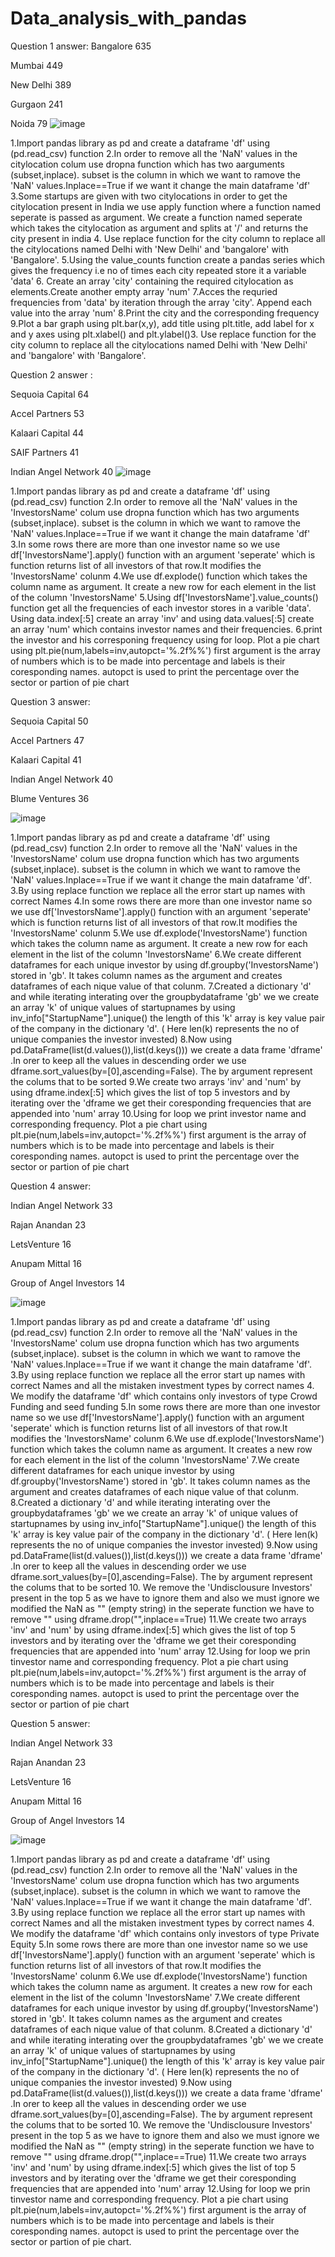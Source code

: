 # Data_analysis_with_pandas

Question 1 answer: 
 Bangalore 635
 
 Mumbai 449
 
 New Delhi 389
 
 Gurgaon 241
 
 Noida 79
![image](https://user-images.githubusercontent.com/89628831/179956142-24af15b0-8518-47ac-8e61-879365d1b6ba.png)

1.Import pandas library as pd and create a dataframe 'df' using (pd.read_csv) function 
2.In order to remove all the 'NaN' values in the citylocation colum use dropna function which has two 
aarguments (subset,inplace). subset is the column in which we want to ramove the 'NaN' 
values.Inplace==True if we want it change the main dataframe 'df' 
3.Some startups are given with two citylocations in order to get the citylocation present in India we use 
apply function where a function named seperate is passed as argument. We create a function named 
seperate which takes the citylocation as argument and splits at '/' and returns the city present in india 
4. Use replace function for the city column to replace all the citylocations named Delhi with 'New Delhi' 
and 'bangalore' with 'Bangalore'. 
5.Using the value_counts function create a pandas series which gives the frequency i.e no of times each 
city repeated store it a variable 'data' 
6. Create an array 'city' containing the required citylocation as elements.Create another empty array 
'num' 
7.Acces the requried frequencies from 'data' by iteration through the array 'city'. Append each value into 
the array 'num' 
8.Print the city and the corresponding frequency 
9.Plot a bar graph using plt.bar(x,y), add title using plt.title, add label for x and y axes using plt.xlabel() 
and plt.ylabel()3. Use replace function for the city column to replace all the citylocations named Delhi 
with 'New Delhi' and 'bangalore' with 'Bangalore'.

Question 2 answer : 

Sequoia Capital 64 

Accel Partners 53 

Kalaari Capital 44 

SAIF Partners 41 

Indian Angel Network 40 
![image](https://user-images.githubusercontent.com/89628831/179956451-7513a802-9156-4bf8-bf26-b77c569f0827.png)

1.Import pandas library as pd and create a dataframe 'df' using (pd.read_csv) function 
2.In order to remove all the 'NaN' values in the 'InvestorsName' colum use dropna function which has 
two arguments (subset,inplace). subset is the column in which we want to ramove the 'NaN' 
values.Inplace==True if we want it change the main dataframe 'df' 
3.In some rows there are more than one investor name so we use df['InvestorsName'].apply() function 
with an argument 'seperate' which is function returns list of all investors of that row.It modifies the 
'InvestorsName' colunm 
4.We use df.explode() function which takes the column name as argument. It create a new row for each 
element in the list of the column 'InvestorsName' 
5.Using df['InvestorsName'].value_counts() function get all the frequencies of each investor stores in a 
varible 'data'. Using data.index[:5] create an array 'inv' and using data.values[:5] create an array 'num' 
which contains investor names and their frequencies. 
6.print the investor and his corresponing frequency using for loop. Plot a pie chart using 
plt.pie(num,labels=inv,autopct='%.2f%%') first argument is the array of numbers which is to be made 
into percentage and labels is their coresponding names. autopct is used to print the percentage over the 
sector or partion of pie chart

Question 3 answer:

Sequoia Capital 50 

Accel Partners 47 

Kalaari Capital 41 

Indian Angel Network 40 

Blume Ventures 36

![image](https://user-images.githubusercontent.com/89628831/179956516-f3eba858-09f2-4035-a0b4-f873d07862db.png)

1.Import pandas library as pd and create a dataframe 'df' using (pd.read_csv) function 
2.In order to remove all the 'NaN' values in the 'InvestorsName' colum use dropna function which has 
two arguments (subset,inplace). subset is the column in which we want to ramove the 'NaN' 
values.Inplace==True if we want it change the main dataframe 'df'. 
3.By using replace function we replace all the error start up names with correct Names 
4.In some rows there are more than one investor name so we use df['InvestorsName'].apply() function 
with an argument 'seperate' which is function returns list of all investors of that row.It modifies the 
'InvestorsName' colunm 
5.We use df.explode('InvestorsName') function which takes the column name as argument. It create a 
new row for each element in the list of the column 'InvestorsName' 
6.We create different dataframes for each unique investor by using df.groupby('InvestorsName') stored 
in 'gb'. It takes column names as the argument and creates dataframes of each nique value of that 
colunm. 
7.Created a dictionary 'd' and while iterating interating over the groupbydataframe 'gb' we we create an 
array 'k' of unique values of startupnames by using inv_info["StartupName"].unique() the length of this 
'k' array is key value pair of the company in the dictionary 'd'. ( Here len(k) represents the no of unique 
companies the investor invested) 
8.Now using pd.DataFrame(list(d.values()),list(d.keys())) we create a data frame 'dframe' .In orer to keep 
all the values in descending order we use dframe.sort_values(by=[0],ascending=False). The by argument 
represent the colums that to be sorted 
9.We create two arrays 'inv' and 'num' by using dframe.index[:5] which gives the list of top 5 investors 
and by iterating over the 'dframe we get their coresponding frequencies that are appended into 'num' 
array
10.Using for loop we print investor name and corresponding frequency. Plot a pie chart using 
plt.pie(num,labels=inv,autopct='%.2f%%') first argument is the array of numbers which is to be made 
into percentage and labels is their coresponding names. autopct is used to print the percentage over the 
sector or partion of pie chart 


Question 4 answer:

Indian Angel Network 33 

Rajan Anandan 23 

LetsVenture 16 

Anupam Mittal 16 

Group of Angel Investors 14 

![image](https://user-images.githubusercontent.com/89628831/179956587-ab15c80d-2bac-4aa8-a6bf-98a999ec1c28.png)

1.Import pandas library as pd and create a dataframe 'df' using (pd.read_csv) function 
2.In order to remove all the 'NaN' values in the 'InvestorsName' colum use dropna function which has 
two arguments (subset,inplace). subset is the column in which we want to ramove the 'NaN' 
values.Inplace==True if we want it change the main dataframe 'df'. 
3.By using replace function we replace all the error start up names with correct Names and all the 
mistaken investment types by correct names 
4. We modify the dataframe 'df' which contains only investors of type Crowd Funding and seed funding 
5.In some rows there are more than one investor name so we use df['InvestorsName'].apply() function 
with an argument 'seperate' which is function returns list of all investors of that row.It modifies the 
'InvestorsName' colunm 
6.We use df.explode('InvestorsName') function which takes the column name as argument. It creates a 
new row for each element in the list of the column 'InvestorsName' 
7.We create different dataframes for each unique investor by using df.groupby('InvestorsName') stored 
in 'gb'. It takes column names as the argument and creates dataframes of each nique value of that 
colunm. 
8.Created a dictionary 'd' and while iterating interating over the groupbydataframes 'gb' we we create an 
array 'k' of unique values of startupnames by using inv_info["StartupName"].unique() the length of this 
'k' array is key value pair of the company in the dictionary 'd'. ( Here len(k) represents the no of unique 
companies the investor invested) 
9.Now using pd.DataFrame(list(d.values()),list(d.keys())) we create a data frame 'dframe' .In orer to keep 
all the values in descending order we use dframe.sort_values(by=[0],ascending=False). The by argument 
represent the colums that to be sorted 
10. We remove the 'Undisclousure Investors' present in the top 5 as we have to ignore them and also we 
must ignore we modified the NaN as "" (empty string) in the seperate function we have to remove "" 
using dframe.drop("",inplace==True) 
11.We create two arrays 'inv' and 'num' by using dframe.index[:5] which gives the list of top 5 investors 
and by iterating over the 'dframe we get their coresponding frequencies that are appended into 'num' 
array
12.Using for loop we prin tinvestor name and corresponding frequency. Plot a pie chart using 
plt.pie(num,labels=inv,autopct='%.2f%%') first argument is the array of numbers which is to be made 
into percentage and labels is their coresponding names. autopct is used to print the percentage over the 
sector or partion of pie chart

Question 5 answer: 

Indian Angel Network 33 

Rajan Anandan 23 

LetsVenture 16 

Anupam Mittal 16 

Group of Angel Investors 14 

![image](https://user-images.githubusercontent.com/89628831/179956677-9f707a84-94cb-4c0b-a521-8cdbbcf376d7.png)

1.Import pandas library as pd and create a dataframe 'df' using (pd.read_csv) function 
2.In order to remove all the 'NaN' values in the 'InvestorsName' colum use dropna function which has 
two arguments (subset,inplace). subset is the column in which we want to ramove the 'NaN' 
values.Inplace==True if we want it change the main dataframe 'df'. 
3.By using replace function we replace all the error start up names with correct Names and all the 
mistaken investment types by correct names 
4. We modify the dataframe 'df' which contains only investors of type Private Equity 
5.In some rows there are more than one investor name so we use df['InvestorsName'].apply() function 
with an argument 'seperate' which is function returns list of all investors of that row.It modifies the 
'InvestorsName' colunm 
6.We use df.explode('InvestorsName') function which takes the column name as argument. It creates a 
new row for each element in the list of the column 'InvestorsName' 
7.We create different dataframes for each unique investor by using df.groupby('InvestorsName') stored 
in 'gb'. It takes column names as the argument and creates dataframes of each nique value of that 
colunm. 
8.Created a dictionary 'd' and while iterating interating over the groupbydataframes 'gb' we we create an 
array 'k' of unique values of startupnames by using inv_info["StartupName"].unique() the length of this 
'k' array is key value pair of the company in the dictionary 'd'. ( Here len(k) represents the no of unique 
companies the investor invested) 
9.Now using pd.DataFrame(list(d.values()),list(d.keys())) we create a data frame 'dframe' .In orer to keep 
all the values in descending order we use dframe.sort_values(by=[0],ascending=False). The by argument 
represent the colums that to be sorted 
10. We remove the 'Undisclousure Investors' present in the top 5 as we have to ignore them and also we 
must ignore we modified the NaN as "" (empty string) in the seperate function we have to remove "" 
using dframe.drop("",inplace==True) 
11.We create two arrays 'inv' and 'num' by using dframe.index[:5] which gives the list of top 5 investors 
and by iterating over the 'dframe we get their coresponding frequencies that are appended into 'num' 
array
12.Using for loop we prin tinvestor name and corresponding frequency. Plot a pie chart using 
plt.pie(num,labels=inv,autopct='%.2f%%') first argument is the array of numbers which is to be made 
into percentage and labels is their coresponding names. autopct is used to print the percentage over the 
sector or partion of pie chart.
